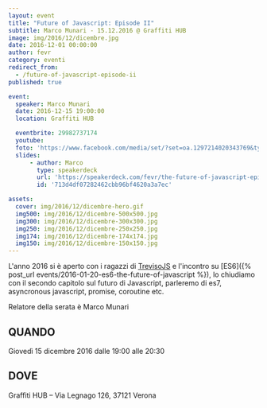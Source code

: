 ```yaml
---
layout: event
title: "Future of Javascript: Episode II"
subtitle: Marco Munari - 15.12.2016 @ Graffiti HUB
image: img/2016/12/dicembre.jpg
date: 2016-12-01 00:00:00
author: fevr
category: eventi
redirect_from:
  - /future-of-javascript-episode-ii
published: true

event:
  speaker: Marco Munari
  date: 2016-12-15 19:00:00
  location: Graffiti HUB

  eventbrite: 29982737174
  youtube: 
  foto: 'https://www.facebook.com/media/set/?set=oa.1297214020343769&type=1'
  slides:
      - author: Marco
        type: speakerdeck
        url: 'https://speakerdeck.com/fevr/the-future-of-javascript-episode-2'
        id: '713d4df07282462cbb96bf4620a3a7ec'

assets:
  cover: img/2016/12/dicembre-hero.gif
  img500: img/2016/12/dicembre-500x500.jpg
  img300: img/2016/12/dicembre-300x300.jpg
  img250: img/2016/12/dicembre-250x250.jpg
  img174: img/2016/12/dicembre-174x174.jpg
  img150: img/2016/12/dicembre-150x150.jpg
---
```


L'anno 2016 si è aperto con i ragazzi di [TrevisoJS](https://www.facebook.com/trevisojs/) e l'incontro su
[ES6]({% post_url events/2016-01-20-es6-the-future-of-javascript %}), lo chiudiamo con il secondo capitolo sul
futuro di Javascript, parleremo di es7, asyncronous javascript, promise, coroutine etc.

Relatore della serata è Marco Munari


## QUANDO
Giovedì 15 dicembre 2016 dalle 19:00 alle 20:30

## DOVE
Graffiti HUB – Via Legnago 126, 37121 Verona
